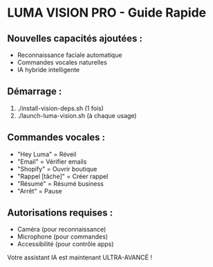 # LUMA VISION PRO - Guide Rapide

## Nouvelles capacités ajoutées :
- Reconnaissance faciale automatique
- Commandes vocales naturelles
- IA hybride intelligente

## Démarrage :
1. ./install-vision-deps.sh (1 fois)
2. ./launch-luma-vision.sh (à chaque usage)

## Commandes vocales :
- "Hey Luma" = Réveil
- "Email" = Vérifier emails
- "Shopify" = Ouvrir boutique
- "Rappel [tâche]" = Créer rappel
- "Résumé" = Résumé business
- "Arrêt" = Pause

## Autorisations requises :
- Caméra (pour reconnaissance)
- Microphone (pour commandes)
- Accessibilité (pour contrôle apps)

Votre assistant IA est maintenant ULTRA-AVANCÉ !

